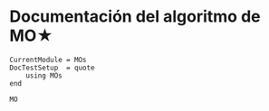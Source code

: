 # Documentación del algoritmo de MO★

```@meta
CurrentModule = MOs
DocTestSetup  = quote
    using MOs
end
```

```@docs
MO
```
